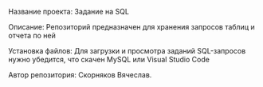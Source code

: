 Название проекта: Задание на SQL

Описание: Репозиторий предназначен для хранения запросов таблиц и отчета по ней

Установка файлов: Для загрузки и просмотра заданий SQL-запросов
нужно убедится, что скачен MySQL или Visual Studio Code

Автор репозитория: Скорняков Вячеслав.
